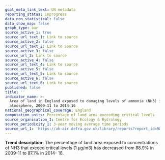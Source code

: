 ```yaml
---
goal_meta_link_text: UN metadata
reporting_status: inprogress
data_non_statistical: false
data_show_map: false
graph_type: bar
source_active_1: true
source_url_text_1: Link to source
source_active_2: false
source_url_text_2: Link to Source
source_active_3: false
source_url_3: Link to source
source_active_4: false
source_url_text_4: Link to source
source_active_5: false
source_url_text_5: Link to source
source_active_6: false
source_url_text_6: Link to source
published: false
title: ''
indicator_name: >-
  Area of land in England exposed to damaging levels of ammonia (NH3) in the
  atmosphere, 2009-11 to 2014-16
national_geographical_coverage: England
computation_units: Percentage of land area exceeding critical levels
source_organisation_1: Centre for Ecology & Hydrology
source_periodicity_1: 3-year moving average time periods
source_url_1: 'https://uk-air.defra.gov.uk/library/reports?report_id=982'
---
```

**Trend description:** The percentage of land area exposed to concentrations of NH3 that
exceed critical levels (1 μg/m3) has decreased from 88.9% in 2009-11 to 87.1% in 2014-
16.